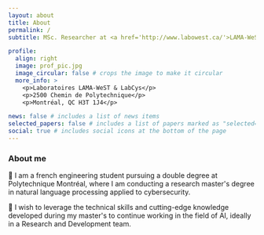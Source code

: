 ```yaml
---
layout: about
title: About
permalink: /
subtitle: MSc. Researcher at <a href='http://www.labowest.ca/'>LAMA-WeST</a> & <a href='https://i-mc2.ca/'>LabCys</a>.

profile:
  align: right
  image: prof_pic.jpg
  image_circular: false # crops the image to make it circular
  more_info: >
    <p>Laboratoires LAMA-WeST & LabCys</p>
    <p>2500 Chemin de Polytechnique</p>
    <p>Montréal, QC H3T 1J4</p>

news: false # includes a list of news items
selected_papers: false # includes a list of papers marked as "selected={true}"
social: true # includes social icons at the bottom of the page
---
```


### About me

👋 I am a french engineering student pursuing a double degree at Polytechnique Montréal, where I am conducting a research master's degree in natural language processing applied to cybersecurity.

🚀 I wish to leverage the technical skills and cutting-edge knowledge developed during my master's to continue working in the field of AI, ideally in a Research and Development team.

<!-- Write your biography here. Tell the world about yourself. Link to your favorite [subreddit](http://reddit.com). You can put a picture in, too. The code is already in, just name your picture `prof_pic.jpg` and put it in the `img/` folder.

Put your address / P.O. box / other info right below your picture. You can also disable any of these elements by editing `profile` property of the YAML header of your `_pages/about.md`. Edit `_bibliography/papers.bib` and Jekyll will render your [publications page](/al-folio/publications/) automatically.

Link to your social media connections, too. This theme is set up to use [Font Awesome icons](https://fontawesome.com/) and [Academicons](https://jpswalsh.github.io/academicons/), like the ones below. Add your Facebook, Twitter, LinkedIn, Google Scholar, or just disable all of them. -->

